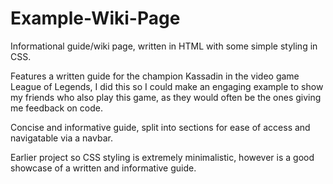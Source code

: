 # Example-Wiki-Page
Informational guide/wiki page, written in HTML with some simple styling in CSS.

Features a written guide for the champion Kassadin in the video game League of Legends, I did this so I could make an engaging example to show my friends who also play this game, as they would often be the ones giving me feedback on code.

Concise and informative guide, split into sections for ease of access and navigatable via a navbar.

Earlier project so CSS styling is extremely minimalistic, however is a good showcase of a written and informative guide.
